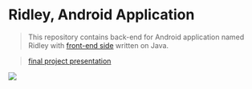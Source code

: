 # Ridley, Android Application
> This repository contains back-end for Android application named Ridley with [front-end side](https://github.com/Daria-Sophina/PuzzlesEveryday/) written on Java.

> [final project presentation](https://docs.google.com/presentation/d/12AR80XYac5eEEcPKuqowuHhqFefwir_5bLbt8_2mA6M/edit?usp=sharing)

![](https://i.imgur.com/Cmkp64e.png)
